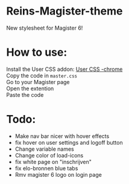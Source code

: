 # Reins-Magister-theme
New stylesheet for Magister 6!

# How to use:
Install the User CSS addon: [User CSS -chrome](https://chrome.google.com/webstore/detail/user-css/okpjlejfhacmgjkmknjhadmkdbcldfcb)<br />
Copy the code in `master.css`<br />
Go to your Magister page <br />
Open the extention <br />
Paste the code<br />

# Todo:
* Make nav bar nicer with hover effects
* fix hover on user settings and logoff button
* Change variable names
* Change color of load-icons
* fix white page on "inschrijven"
* fix elo-bronnen blue tabs
* Rmv magister 6 logo on login page

